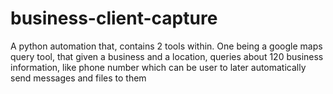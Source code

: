 # business-client-capture
A python automation that, contains 2 tools within. One being a google maps query tool, that given a business and a location, queries about 120 business information, like phone number which can be user to later automatically send messages and files to them

